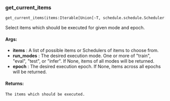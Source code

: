 

### get_current_items
```python
get_current_items(items:Iterable[Union[~T, schedule.schedule.Scheduler[~T]]], run_modes:Union[str, Iterable[str], NoneType]=None, epoch:Union[int, NoneType]=None) -> List[~T]
```
Select items which should be executed for given mode and epoch.



#### Args:

* **items** :  A list of possible items or Schedulers of items to choose from.
* **run_modes** :  The desired execution mode. One or more of "train", "eval", "test", or "infer". If None, items of        all modes will be returned.
* **epoch** :  The desired execution epoch. If None, items across all epochs will be returned.

#### Returns:
    The items which should be executed.